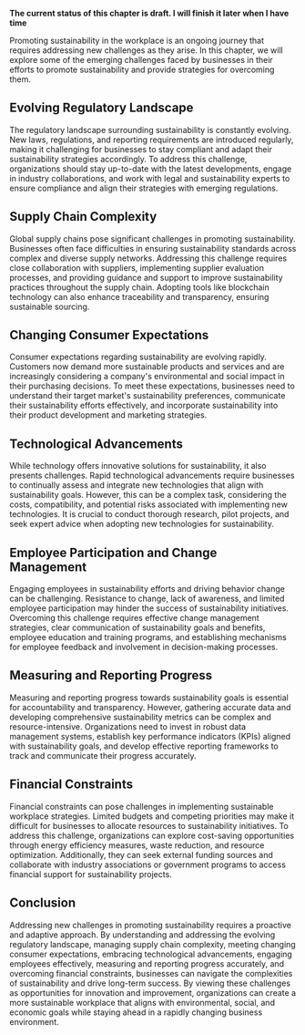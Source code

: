 **The current status of this chapter is draft. I will finish it later when I have time**

Promoting sustainability in the workplace is an ongoing journey that requires addressing new challenges as they arise. In this chapter, we will explore some of the emerging challenges faced by businesses in their efforts to promote sustainability and provide strategies for overcoming them.

Evolving Regulatory Landscape
-----------------------------

The regulatory landscape surrounding sustainability is constantly evolving. New laws, regulations, and reporting requirements are introduced regularly, making it challenging for businesses to stay compliant and adapt their sustainability strategies accordingly. To address this challenge, organizations should stay up-to-date with the latest developments, engage in industry collaborations, and work with legal and sustainability experts to ensure compliance and align their strategies with emerging regulations.

Supply Chain Complexity
-----------------------

Global supply chains pose significant challenges in promoting sustainability. Businesses often face difficulties in ensuring sustainability standards across complex and diverse supply networks. Addressing this challenge requires close collaboration with suppliers, implementing supplier evaluation processes, and providing guidance and support to improve sustainability practices throughout the supply chain. Adopting tools like blockchain technology can also enhance traceability and transparency, ensuring sustainable sourcing.

Changing Consumer Expectations
------------------------------

Consumer expectations regarding sustainability are evolving rapidly. Customers now demand more sustainable products and services and are increasingly considering a company's environmental and social impact in their purchasing decisions. To meet these expectations, businesses need to understand their target market's sustainability preferences, communicate their sustainability efforts effectively, and incorporate sustainability into their product development and marketing strategies.

Technological Advancements
--------------------------

While technology offers innovative solutions for sustainability, it also presents challenges. Rapid technological advancements require businesses to continually assess and integrate new technologies that align with sustainability goals. However, this can be a complex task, considering the costs, compatibility, and potential risks associated with implementing new technologies. It is crucial to conduct thorough research, pilot projects, and seek expert advice when adopting new technologies for sustainability.

Employee Participation and Change Management
--------------------------------------------

Engaging employees in sustainability efforts and driving behavior change can be challenging. Resistance to change, lack of awareness, and limited employee participation may hinder the success of sustainability initiatives. Overcoming this challenge requires effective change management strategies, clear communication of sustainability goals and benefits, employee education and training programs, and establishing mechanisms for employee feedback and involvement in decision-making processes.

Measuring and Reporting Progress
--------------------------------

Measuring and reporting progress towards sustainability goals is essential for accountability and transparency. However, gathering accurate data and developing comprehensive sustainability metrics can be complex and resource-intensive. Organizations need to invest in robust data management systems, establish key performance indicators (KPIs) aligned with sustainability goals, and develop effective reporting frameworks to track and communicate their progress accurately.

Financial Constraints
---------------------

Financial constraints can pose challenges in implementing sustainable workplace strategies. Limited budgets and competing priorities may make it difficult for businesses to allocate resources to sustainability initiatives. To address this challenge, organizations can explore cost-saving opportunities through energy efficiency measures, waste reduction, and resource optimization. Additionally, they can seek external funding sources and collaborate with industry associations or government programs to access financial support for sustainability projects.

Conclusion
----------

Addressing new challenges in promoting sustainability requires a proactive and adaptive approach. By understanding and addressing the evolving regulatory landscape, managing supply chain complexity, meeting changing consumer expectations, embracing technological advancements, engaging employees effectively, measuring and reporting progress accurately, and overcoming financial constraints, businesses can navigate the complexities of sustainability and drive long-term success. By viewing these challenges as opportunities for innovation and improvement, organizations can create a more sustainable workplace that aligns with environmental, social, and economic goals while staying ahead in a rapidly changing business environment.
